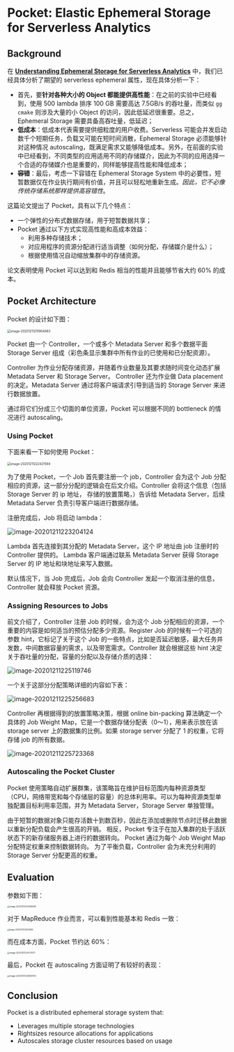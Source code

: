 # Pocket: Elastic Ephemeral Storage for Serverless Analytics

## Background

在 [**Understanding Ephemeral Storage for Serverless Analytics**](lab.md) 中，我们已经具体分析了期望的 serverless ephemeral 属性，现在具体分析一下：

* 首先，要**针对各种大小的 Object 都能提供高性能**：在之前的实验中已经看到，使用 500 lambda 排序 100 GB 需要高达 7.5GB/s 的吞吐量，而类似 `gg cmake` 则涉及大量的小 Object 的访问，因此低延迟很重要。总之，Ephemeral Storage 需要具备高吞吐量，低延迟；
* **低成本**：低成本代表需要提供细粒度的用户收费。Serverless 可能会并发启动数千个短期任务，负载又可能在短时间消散，Ephemeral Storage 必须能够针对这种情况 autoscaling，既满足需求又能够降低成本。另外，在前面的实验中已经看到，不同类型的应用适用不同的存储媒介，因此为不同的应用选择一个合适的存储媒介也是重要的，同样能够提高性能和降低成本；
* **~~容错~~**：最后，考虑一下容错在 Ephemeral Storage System 中的必要性，短暂数据仅在作业执行期间有价值，并且可以轻松地重新生成。*因此，它不必像传统存储系统那样提供高容错性*。

这篇论文提出了 Pocket，具有以下几个特点：

* 一个弹性的分布式数据存储，用于短暂数据共享；
* Pocket 通过以下方式实现高性能和高成本效益：
  * 利用多种存储技术；
  * 对应用程序的资源分配进行适当调整（如何分配，存储媒介是什么）；
  * 根据使用情况自动缩放集群中的存储资源。

论文表明使用 Pocket 可以达到和 Redis 相当的性能并且能够节省大约 60% 的成本。

## Pocket Architecture

Pocket 的设计如下图：

<img src="img/image-20201211215904463.png" alt="image-20201211215904463" style="zoom:50%;" />

Pocket 由一个 Controller，一个或多个 Metadata Server 和多个数据平面 Storage Server 组成（彩色条显示集群中所有作业的已使用和已分配资源）。

Controller 为作业分配存储资源，并随着作业数量及其要求随时间变化动态扩展 Metadata Server 和 Storage Server。 Controller 还为作业做 Data placement 的决定。Metadata Server 通过将客户端请求引导到适当的 Storage Server 来进行数据放置。 

通过将它们分成三个切面的单位资源，Pocket 可以根据不同的 bottleneck 的情况进行 autoscaling。

### Using Pocket

下面来看一下如何使用 Pocket：

<img src="img/image-20201211222421594.png" alt="image-20201211222421594" style="zoom:50%;" />

为了使用 Pocket，一个 Job 首先要注册一个 job，Controller 会为这个 Job 分配相应的资源，这一部分分配的逻辑会在后文介绍。Controller 会将这个信息（包括 Storage Server 的 ip 地址， 存储的放置策略，）告诉给 Metadata Server，后续 Metadata Server 负责引导客户端进行数据存储。

注册完成后，Job 将启动 lambda：

![image-20201211223204124](img/image-20201211223204124.png)

Lambda 首先连接到其分配的 Metadata Server，这个 IP 地址由 job 注册时的 Controller 提供的。 Lambda 客户端通过联系  Metadata Server 获得 Storage Server 的 IP 地址和块地址来写入数据。 

默认情况下，当 Job 完成后，Job 会向 Controller 发起一个取消注册的信息，Controller 就会释放 Pocket 资源。

### Assigning Resources to Jobs

前文介绍了，Controller 注册 Job 的时候，会为这个 Job 分配相应的资源，一个重要的内容是如何适当的预估分配多少资源。Register Job 的时候有一个可选的参数 hint，它标记了关于这个 Job 的一些特点，比如是否延迟敏感，最大任务并发数，中间数据容量的需求，以及带宽需求。Controller 就会根据这些 hint 决定关于吞吐量的分配，容量的分配以及存储介质的选择：

![image-20201211225119746](img/image-20201211225119746.png)

一个关于这部分分配策略详细的内容如下表：

![image-20201211225256683](img/image-20201211225256683.png)

Controller 再根据得到的放置策略决策，根据 online bin-packing 算法确定一个具体的 Job Weight Map，它是一个数据存储分配表（0～1），用来表示放在该 storage server 上的数据集的比例。如果 storage server 分配了 1 的权重，它将存储 job 的所有数据。

![image-20201211225723368](img/image-20201211225723368.png)

### Autoscaling the Pocket Cluster

Pocket 使用策略自动扩展群集，该策略旨在维护目标范围内每种资源类型（CPU，网络带宽和每个存储层的容量）的总体利用率。可以为每种资源类型单独配置目标利用率范围，并为 Metadata Server，Storage Server 单独管理。

由于短暂的数据对象只能存活数十到数百秒，因此在添加或删除节点时迁移此数据以重新分配负载会产生很高的开销。 相反，Pocket 专注于在加入集群的处于活跃状态下的新存储服务器上进行的数据转向。 Pocket 通过为每个 Job Weight Map 分配特定权重来控制数据转向。 为了平衡负载，Controller 会为未充分利用的 Storage Server 分配更高的权重。

## Evaluation

参数如下图：

<img src="img/image-20201211230356940.png" alt="image-20201211230356940" style="zoom:33%;" />

对于 MapReduce 作业而言，可以看到性能基本和 Redis 一致：

<img src="img/image-20201211230521089.png" alt="image-20201211230521089" style="zoom:30%;" />

而在成本方面，Pocket 节约达 60%：

<img src="img/image-20201211230721577.png" alt="image-20201211230721577" style="zoom:33%;" />

最后，Pocket 在 autoscaling 方面证明了有较好的表现：

<img src="img/image-20201211230800793.png" alt="image-20201211230800793" style="zoom:33%;" />

## Conclusion

Pocket is a distributed ephemeral storage system that:

* Leverages multiple storage technologies
* Rightsizes resource allocations for applications
* Autoscales storage cluster resources based on usage

